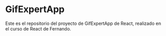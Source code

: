 # GifExpertApp

Este es el repositorio del proyecto de GifExpertApp de React, realizado en el curso de React de Fernando.